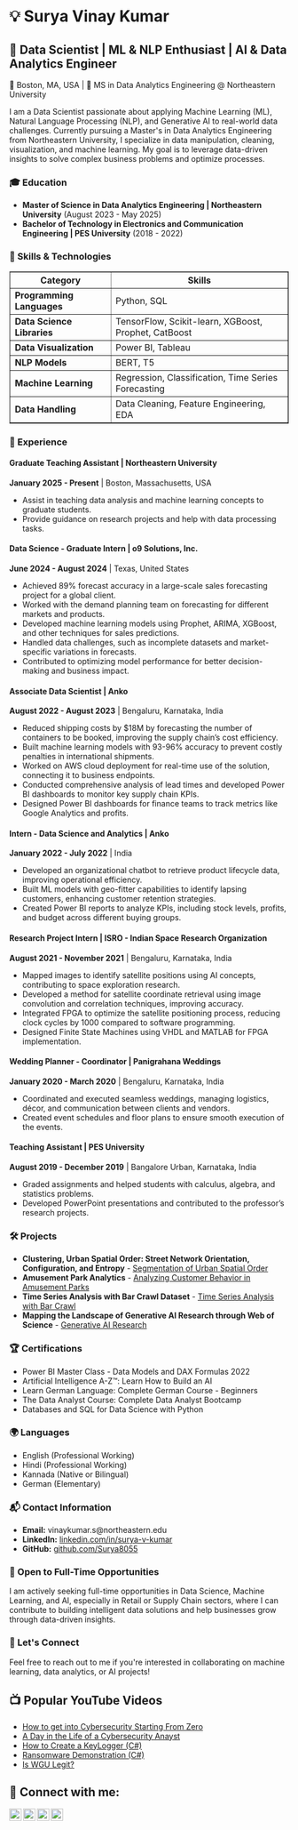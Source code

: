 <h1>💡 Surya Vinay Kumar</h1>
<h2>🎯 Data Scientist | ML & NLP Enthusiast | AI & Data Analytics Engineer</h2>
<p>📍 Boston, MA, USA | 🏫 MS in Data Analytics Engineering @ Northeastern University</p>

<p>
    I am a Data Scientist passionate about applying Machine Learning (ML), Natural Language Processing (NLP), and Generative AI to real-world data challenges. Currently pursuing a Master's in Data Analytics Engineering from Northeastern University, I specialize in data manipulation, cleaning, visualization, and machine learning. My goal is to leverage data-driven insights to solve complex business problems and optimize processes.
</p>

<h3>🎓 Education</h3>
<ul>
    <li><strong>Master of Science in Data Analytics Engineering | Northeastern University</strong> (August 2023 - May 2025)</li>
    <li><strong>Bachelor of Technology in Electronics and Communication Engineering | PES University</strong> (2018 - 2022)</li>
</ul>

<h3>🔧 Skills & Technologies</h3>
<table border="1" cellspacing="0" cellpadding="5">
    <tr>
        <th>Category</th>
        <th>Skills</th>
    </tr>
    <tr>
        <td><strong>Programming Languages</strong></td>
        <td>Python, SQL</td>
    </tr>
    <tr>
        <td><strong>Data Science Libraries</strong></td>
        <td>TensorFlow, Scikit-learn, XGBoost, Prophet, CatBoost</td>
    </tr>
    <tr>
        <td><strong>Data Visualization</strong></td>
        <td>Power BI, Tableau</td>
    </tr>
    <tr>
        <td><strong>NLP Models</strong></td>
        <td>BERT, T5</td>
    </tr>
    <tr>
        <td><strong>Machine Learning</strong></td>
        <td>Regression, Classification, Time Series Forecasting</td>
    </tr>
    <tr>
        <td><strong>Data Handling</strong></td>
        <td>Data Cleaning, Feature Engineering, EDA</td>
    </tr>
</table>


<h3>💼 Experience</h3>

<h4>Graduate Teaching Assistant | Northeastern University</h4>
<p><strong>January 2025 - Present</strong> | Boston, Massachusetts, USA</p>
<ul>
    <li>Assist in teaching data analysis and machine learning concepts to graduate students.</li>
    <li>Provide guidance on research projects and help with data processing tasks.</li>
</ul>

<h4>Data Science - Graduate Intern | o9 Solutions, Inc.</h4>
<p><strong>June 2024 - August 2024</strong> | Texas, United States</p>
<ul>
    <li>Achieved 89% forecast accuracy in a large-scale sales forecasting project for a global client.</li>
    <li>Worked with the demand planning team on forecasting for different markets and products.</li>
    <li>Developed machine learning models using Prophet, ARIMA, XGBoost, and other techniques for sales predictions.</li>
    <li>Handled data challenges, such as incomplete datasets and market-specific variations in forecasts.</li>
    <li>Contributed to optimizing model performance for better decision-making and business impact.</li>
</ul>

<h4>Associate Data Scientist | Anko</h4>
<p><strong>August 2022 - August 2023</strong> | Bengaluru, Karnataka, India</p>
<ul>
    <li>Reduced shipping costs by $18M by forecasting the number of containers to be booked, improving the supply chain’s cost efficiency.</li>
    <li>Built machine learning models with 93-96% accuracy to prevent costly penalties in international shipments.</li>
    <li>Worked on AWS cloud deployment for real-time use of the solution, connecting it to business endpoints.</li>
    <li>Conducted comprehensive analysis of lead times and developed Power BI dashboards to monitor key supply chain KPIs.</li>
    <li>Designed Power BI dashboards for finance teams to track metrics like Google Analytics and profits.</li>
</ul>

<h4>Intern - Data Science and Analytics | Anko</h4>
<p><strong>January 2022 - July 2022</strong> | India</p>
<ul>
    <li>Developed an organizational chatbot to retrieve product lifecycle data, improving operational efficiency.</li>
    <li>Built ML models with geo-fitter capabilities to identify lapsing customers, enhancing customer retention strategies.</li>
    <li>Created Power BI reports to analyze KPIs, including stock levels, profits, and budget across different buying groups.</li>
</ul>

<h4>Research Project Intern | ISRO - Indian Space Research Organization</h4>
<p><strong>August 2021 - November 2021</strong> | Bengaluru, Karnataka, India</p>
<ul>
    <li>Mapped images to identify satellite positions using AI concepts, contributing to space exploration research.</li>
    <li>Developed a method for satellite coordinate retrieval using image convolution and correlation techniques, improving accuracy.</li>
    <li>Integrated FPGA to optimize the satellite positioning process, reducing clock cycles by 1000 compared to software programming.</li>
    <li>Designed Finite State Machines using VHDL and MATLAB for FPGA implementation.</li>
</ul>

<h4>Wedding Planner - Coordinator | Panigrahana Weddings</h4>
<p><strong>January 2020 - March 2020</strong> | Bengaluru, Karnataka, India</p>
<ul>
    <li>Coordinated and executed seamless weddings, managing logistics, décor, and communication between clients and vendors.</li>
    <li>Created event schedules and floor plans to ensure smooth execution of the events.</li>
</ul>

<h4>Teaching Assistant | PES University</h4>
<p><strong>August 2019 - December 2019</strong> | Bangalore Urban, Karnataka, India</p>
<ul>
    <li>Graded assignments and helped students with calculus, algebra, and statistics problems.</li>
    <li>Developed PowerPoint presentations and contributed to the professor’s research projects.</li>
</ul>

<h3>🛠 Projects</h3>
<ul>
    <li><b>Clustering, Urban Spatial Order: Street Network Orientation, Configuration, and Entropy</b>  
        - <a href="https://github.com/Surya8055/Segmentation-of-Urban-spatial-order-street-network-orientation-configuration-and-entropy/blob/main/USO_Segmentation/USO_Segmentation.ipynb">Segmentation of Urban Spatial Order</a>
    </li>
    <li><b>Amusement Park Analytics</b>  
        - <a href="https://github.com/Surya8055/Analyzing-Customer-Behavior-Expenses-and-Supply-Management-in-Amusement-Parks/blob/main/Customer%20Behavior%20in%20Amuesment%20Parks/MySQL_Implementation.ipynb">Analyzing Customer Behavior in Amusement Parks</a>
    </li>
    <li><b>Time Series Analysis with Bar Crawl Dataset</b>  
        - <a href="https://github.com/Surya8055/Time-Series-Analysis-with-bar-crawl/blob/main/Time_Series_Analysis_with_bar_crawl.ipynb">Time Series Analysis with Bar Crawl</a>
    </li>
    <li><b>Mapping the Landscape of Generative AI Research through Web of Science</b>  
        - <a href="https://github.com/Surya8055/Mapping-the-Landscape-of-Generative-AI-Research-through-Web-of-Science/blob/main/Mapping-the-Landscape-of-Generative-AI-Research-through-Web-of-Science.ipynb">Generative AI Research</a>
    </li>
</ul>

<h3>🏆 Certifications</h3>
<ul>
    <li>Power BI Master Class - Data Models and DAX Formulas 2022</li>
    <li>Artificial Intelligence A-Z™: Learn How to Build an AI</li>
    <li>Learn German Language: Complete German Course - Beginners</li>
    <li>The Data Analyst Course: Complete Data Analyst Bootcamp</li>
    <li>Databases and SQL for Data Science with Python</li>
</ul>

<h3>🌍 Languages</h3>
<ul>
    <li>English (Professional Working)</li>
    <li>Hindi (Professional Working)</li>
    <li>Kannada (Native or Bilingual)</li>
    <li>German (Elementary)</li>
</ul>

<h3>📬 Contact Information</h3>
<ul>
    <li><strong>Email:</strong> vinaykumar.s@northeastern.edu</li>
    <li><strong>LinkedIn:</strong> <a href="https://www.linkedin.com/in/surya-v-kumar">linkedin.com/in/surya-v-kumar</a></li>
    <li><strong>GitHub:</strong> <a href="https://github.com/Surya8055">github.com/Surya8055</a></li>
</ul>

<h3>🌱 Open to Full-Time Opportunities</h3>
<p>I am actively seeking full-time opportunities in Data Science, Machine Learning, and AI, especially in Retail or Supply Chain sectors, where I can contribute to building intelligent data solutions and help businesses grow through data-driven insights.</p>

<h3>💬 Let's Connect</h3>
<p>Feel free to reach out to me if you're interested in collaborating on machine learning, data analytics, or AI projects!</p>





<h2>📺 Popular YouTube Videos</h2>

- [How to get into Cybersecurity Starting From Zero](https://www.youtube.com/watch?v=a83ASGn_V_s)
- [A Day in the Life of a Cybersecurity Anayst](https://www.youtube.com/watch?v=uHy3oM7NnoU)
- [How to Create a KeyLogger (C#)](https://www.youtube.com/watch?v=N-L9hklSlNk)
- [Ransomware Demonstration (C#)](https://www.youtube.com/watch?v=OfvdQeh79s0)
- [Is WGU Legit?](https://www.youtube.com/watch?v=E2MwRWxDBkA)

<h2> 🤳 Connect with me:</h2>

[<img align="left" alt="JoshMadakor | YouTube" width="22px" src="https://cdn.jsdelivr.net/npm/simple-icons@v3/icons/youtube.svg" />][youtube]
[<img align="left" alt="JoshMadakor | Twitter" width="22px" src="https://cdn.jsdelivr.net/npm/simple-icons@v3/icons/twitter.svg" />][twitter]
[<img align="left" alt="JoshMadakor | LinkedIn" width="22px" src="https://cdn.jsdelivr.net/npm/simple-icons@v3/icons/linkedin.svg" />][linkedin]
[<img align="left" alt="JoshMadakor | Instagram" width="22px" src="https://cdn.jsdelivr.net/npm/simple-icons@v3/icons/instagram.svg" />][instagram]

[twitter]: https://twitter.com/joshmadakor
[youtube]: https://www.youtube.com/c/joshmadakor
[instagram]: https://www.instagram.com/joshmadakor/
[linkedin]: https://linkedin.com/in/joshmadakor

<!--
**joshmadakor1/joshmadakor1** is a ✨ _special_ ✨ repository because its `README.md` (this file) appears on your GitHub profile.

Here are some ideas to get you started:

- 🔭 I’m currently working on ...
- 🌱 I’m currently learning ...
- 👯 I’m looking to collaborate on ...
- 🤔 I’m looking for help with ...
- 💬 Ask me about ...
- 📫 How to reach me: ...
- 😄 Pronouns: ...
- ⚡ Fun fact: ...
-->
